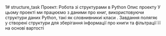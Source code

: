 1# structure_task
Проект: Робота зі структурами в Python 
Опис проекту
У цьому проекті ми працюємо з даними про книг, використовуючи структури даних Python, такі як словнивникиі класи . Завдання полягяє у створені структури для зберігання інформації про книги та фільтрації її на основі вартості
